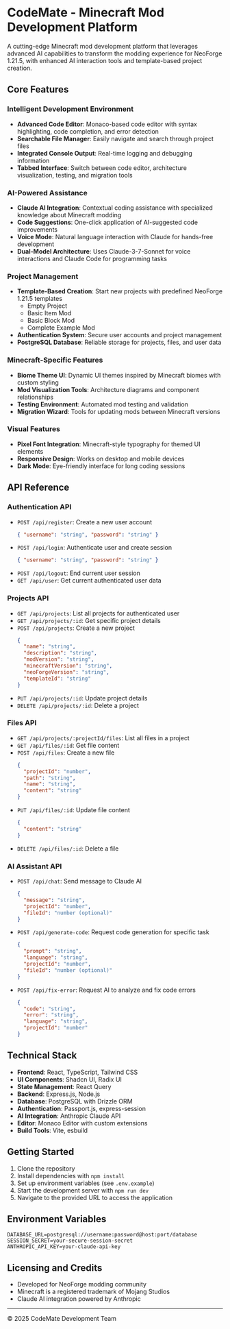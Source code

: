 # CodeMate - Minecraft Mod Development Platform

A cutting-edge Minecraft mod development platform that leverages advanced AI capabilities to transform the modding experience for NeoForge 1.21.5, with enhanced AI interaction tools and template-based project creation.

## Core Features

### Intelligent Development Environment

- **Advanced Code Editor**: Monaco-based code editor with syntax highlighting, code completion, and error detection
- **Searchable File Manager**: Easily navigate and search through project files
- **Integrated Console Output**: Real-time logging and debugging information
- **Tabbed Interface**: Switch between code editor, architecture visualization, testing, and migration tools

### AI-Powered Assistance

- **Claude AI Integration**: Contextual coding assistance with specialized knowledge about Minecraft modding
- **Code Suggestions**: One-click application of AI-suggested code improvements
- **Voice Mode**: Natural language interaction with Claude for hands-free development
- **Dual-Model Architecture**: Uses Claude-3-7-Sonnet for voice interactions and Claude Code for programming tasks

### Project Management

- **Template-Based Creation**: Start new projects with predefined NeoForge 1.21.5 templates
  - Empty Project
  - Basic Item Mod
  - Basic Block Mod
  - Complete Example Mod
- **Authentication System**: Secure user accounts and project management
- **PostgreSQL Database**: Reliable storage for projects, files, and user data

### Minecraft-Specific Features

- **Biome Theme UI**: Dynamic UI themes inspired by Minecraft biomes with custom styling
- **Mod Visualization Tools**: Architecture diagrams and component relationships
- **Testing Environment**: Automated mod testing and validation
- **Migration Wizard**: Tools for updating mods between Minecraft versions

### Visual Features

- **Pixel Font Integration**: Minecraft-style typography for themed UI elements
- **Responsive Design**: Works on desktop and mobile devices
- **Dark Mode**: Eye-friendly interface for long coding sessions

## API Reference

### Authentication API

- `POST /api/register`: Create a new user account
  ```json
  { "username": "string", "password": "string" }
  ```
- `POST /api/login`: Authenticate user and create session
  ```json
  { "username": "string", "password": "string" }
  ```
- `POST /api/logout`: End current user session
- `GET /api/user`: Get current authenticated user data

### Projects API

- `GET /api/projects`: List all projects for authenticated user
- `GET /api/projects/:id`: Get specific project details
- `POST /api/projects`: Create a new project
  ```json
  {
    "name": "string",
    "description": "string",
    "modVersion": "string",
    "minecraftVersion": "string",
    "neoForgeVersion": "string",
    "templateId": "string"
  }
  ```
- `PUT /api/projects/:id`: Update project details
- `DELETE /api/projects/:id`: Delete a project

### Files API

- `GET /api/projects/:projectId/files`: List all files in a project
- `GET /api/files/:id`: Get file content
- `POST /api/files`: Create a new file
  ```json
  {
    "projectId": "number",
    "path": "string",
    "name": "string",
    "content": "string"
  }
  ```
- `PUT /api/files/:id`: Update file content
  ```json
  {
    "content": "string"
  }
  ```
- `DELETE /api/files/:id`: Delete a file

### AI Assistant API

- `POST /api/chat`: Send message to Claude AI
  ```json
  {
    "message": "string",
    "projectId": "number",
    "fileId": "number (optional)"
  }
  ```
- `POST /api/generate-code`: Request code generation for specific task
  ```json
  {
    "prompt": "string",
    "language": "string",
    "projectId": "number",
    "fileId": "number (optional)"
  }
  ```
- `POST /api/fix-error`: Request AI to analyze and fix code errors
  ```json
  {
    "code": "string",
    "error": "string",
    "language": "string",
    "projectId": "number"
  }
  ```

## Technical Stack

- **Frontend**: React, TypeScript, Tailwind CSS
- **UI Components**: Shadcn UI, Radix UI
- **State Management**: React Query
- **Backend**: Express.js, Node.js
- **Database**: PostgreSQL with Drizzle ORM
- **Authentication**: Passport.js, express-session
- **AI Integration**: Anthropic Claude API
- **Editor**: Monaco Editor with custom extensions
- **Build Tools**: Vite, esbuild

## Getting Started

1. Clone the repository
2. Install dependencies with `npm install`
3. Set up environment variables (see `.env.example`)
4. Start the development server with `npm run dev`
5. Navigate to the provided URL to access the application

## Environment Variables

```
DATABASE_URL=postgresql://username:password@host:port/database
SESSION_SECRET=your-secure-session-secret
ANTHROPIC_API_KEY=your-claude-api-key
```

## Licensing and Credits

- Developed for NeoForge modding community
- Minecraft is a registered trademark of Mojang Studios
- Claude AI integration powered by Anthropic

---

© 2025 CodeMate Development Team